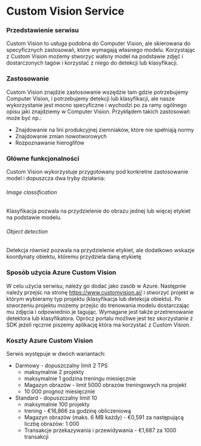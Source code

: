 # Custom Vision Service

### Przedstawienie serwisu
Custom Vision to usługa podobna do Computer Vision, ale skierowana do specyficznych zastosowań, które wymagają własnego modelu. Korzystając z Custom Vision możemy stworzyc wałsny model na podstawie zdjęć i dostarczonych tagów i korzystać z niego do detekcji lub klasyfikacji.

### Zastosowanie
Custom Vision znajdzie zastosowanie wszędzie tam gdzie potrzebujemy Computer Vision, i potrzebujemy detekcji lub klasyfikacji, ale nasze wykorzystanie jest mocno specyficzne i wychodzi po za ramy ogólnego opisu jaki znajdziemy w Computer Vision. Przykłądem takich zastosowań może być np.: 
 * Znajdowanie na lini produkcyjnej ziemniaków, które nie spełniają normy
 * Znajdowanie zmian nowotworowych 
 * Rozpoznawanie hieroglifów

### Główne funkcjonalności
Custom Vision wykorzystuje przygotowany pod konkretne zastosowanie model i dopuszcza dwa tryby działania:
###### Image classification
Klasyfikacja pozwala na przydzielenie do obrazu jednej lub więcej etykiet na podstawie modelu.

###### Object detection
Detekcja również pozwala na przydzielenie etykiet, ale dodatkowo wskazje koordynaty obiektu, któremu przydziela daną etykietę

### Sposób użycia Azure Custom Vision
W celu użycia serwisu, należy go dodać jako zasób w Azure. Następnie należy przejśc na stronę https://www.customvision.ai/ i stworzyć projekt w którym wybieramy typ projektu (klasyfikacja lub detekcja obiektu). Po stworzeniu projektu możemy przejśc do trenowania modelu dostarczając mu zdjęcia i odpowiednio je tagując. Wymagane jest także przetrenowanie detektora lub klasyfikatora. 
Oprócz portalu możliwe jest tez skorzystanie z SDK jeżeli ręcznie piszemy aplikację która ma korzystać z Custom Vision.

### Koszty Azure Custom Vision 
Serwis występuje w dwóch wariantach:
 * Darmowy - dopuszczalny limit 2 TPS
	* maksymalnie 2 projekty
	* maksymalnie 1 godzina treningu miesięcznie
	* Magazyn obrazów - limit 5000 obrazów treningowych na projekt
	* 10 000 prognoz miesięcznie
 * Standard - dopuszczalny limit 10 
	* maksymalnie 100 projekty
	* trening - €16,866 za godzinę obliczeniową
	* Magazyn obrazów (maks. 6 MB każdy) - €0,591 za następującą liczbę obrazów: 1 000 
	* Transakcje przekazywania i przewidywania - €1,687 za 1000 transakcji 
